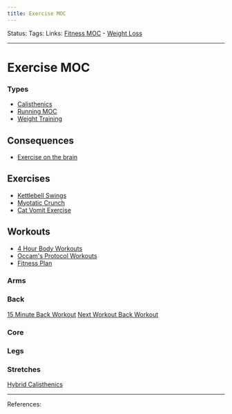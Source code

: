```yaml
---
title: Exercise MOC
---
```

Status:
Tags:
Links: [Fitness MOC](out/fitness-moc.md) - [Weight Loss](out/weight-loss.md)
___
# Exercise MOC
### Types
- [Calisthenics](out/calisthenics.md)
- [Running MOC](out/running-moc.md)
- [Weight Training](out/weight-training.md)
## Consequences
- [Exercise on the brain](out/exercise-on-the-brain.md)
## Exercises
- [Kettlebell Swings](out/kettlebell-swings.md)
- [Myotatic Crunch](out/myotatic-crunch.md)
- [Cat Vomit Exercise](out/cat-vomit-exercise.md)
## Workouts
- [4 Hour Body Workouts](out/4-hour-body-workouts.md)
- [Occam's Protocol Workouts](out/occams-protocol-workouts.md)
- [Fitness Plan](out/fitness-plan.md)
### Arms
### Back
[15 Minute Back Workout](https://www.youtube.com/watch?v=jyWEHAkgI2g&ab_channel=StudioJibbyStudioJibby)
[Next Workout Back Workout](https://www.youtube.com/watch?v=imRJUblCTjw&ab_channel=NEXTWorkoutNEXTWorkout)
### Core
### Legs
### Stretches
[Hybrid Calisthenics](https://www.youtube.com/watch?v=wHYJkRxmoWI&ab_channel=WorkoutInspirationWorkoutInspiration)
___
References:
